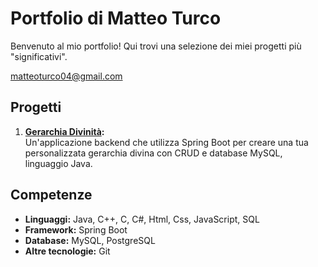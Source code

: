 # Portfolio di Matteo Turco

Benvenuto al mio portfolio! Qui trovi una selezione dei miei progetti più "significativi".

matteoturco04@gmail.com

## Progetti
1. **[Gerarchia Divinità](https://github.com/DemonMalu/Portfolio/tree/main/SpringJDBCDivinita):**  
   Un'applicazione backend che utilizza Spring Boot per creare una tua personalizzata gerarchia divina con CRUD e database MySQL, linguaggio Java.

## Competenze
- **Linguaggi:** Java, C++, C, C#, Html, Css, JavaScript, SQL
- **Framework:** Spring Boot
- **Database:** MySQL, PostgreSQL
- **Altre tecnologie:** Git
